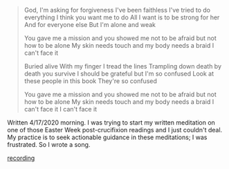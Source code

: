 > God, I'm asking for forgiveness
> I've been faithless
> I've tried to do everything I think you want me to do
> All I want is to be strong for her
> And for everyone else
> But I'm alone and weak
>
> You gave me a mission
> and you showed me not to be afraid
> but not how to be alone
> My skin needs touch and my body needs a braid
> I can't face it
>
> Buried alive
> With my finger I tread the lines
> Trampling down death
> by death you survive
> I should be grateful
> but I'm so confused
> Look at these people in this book
> They're so confused
>
> You gave me a mission
> and you showed me not to be afraid
> but not how to be alone
> My skin needs touch and my body needs a braid
> I can't face it
> I can't face it

Written 4/17/2020 morning. I was trying to start my written meditation on one of those Easter Week post-crucifixion readings and I just couldn't deal. My practice is to seek actionable guidance in these meditations; I was frustrated. So I wrote a song.

[recording](Easter%20Lament.mp3)
